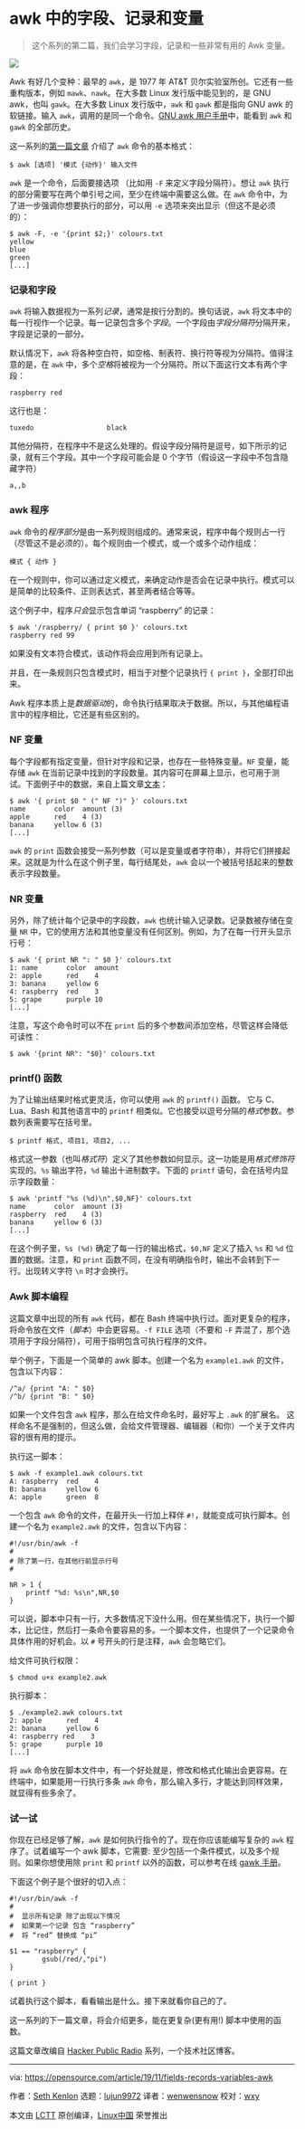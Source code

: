 [#]: collector: (lujun9972)
[#]: translator: (wenwensnow)
[#]: reviewer: (wxy)
[#]: publisher: ( )
[#]: url: ( )
[#]: subject: (Fields, records, and variables in awk)
[#]: via: (https://opensource.com/article/19/11/fields-records-variables-awk)
[#]: author: (Seth Kenlon https://opensource.com/users/seth)

awk 中的字段、记录和变量
======

> 这个系列的第二篇，我们会学习字段，记录和一些非常有用的 Awk 变量。

![](https://img.linux.net.cn/data/attachment/album/201911/25/090333m34qx395vwtxx5vx.jpg)

Awk 有好几个变种：最早的 `awk`，是 1977 年 AT&T 贝尔实验室所创。它还有一些重构版本，例如 `mawk`、`nawk`。在大多数 Linux 发行版中能见到的，是 GNU awk，也叫 `gawk`。在大多数 Linux 发行版中，`awk` 和 `gawk` 都是指向 GNU awk 的软链接。输入 `awk`，调用的是同一个命令。[GNU awk 用户手册][2]中，能看到 `awk` 和 `gawk` 的全部历史。

这一系列的[第一篇文章][3] 介绍了 `awk` 命令的基本格式：

```
$ awk [选项] '模式 {动作}' 输入文件
```

`awk` 是一个命令，后面要接选项 （比如用 `-F` 来定义字段分隔符）。想让 `awk` 执行的部分需要写在两个单引号之间，至少在终端中需要这么做。在 `awk` 命令中，为了进一步强调你想要执行的部分，可以用 `-e` 选项来突出显示（但这不是必须的）：

```
$ awk -F, -e '{print $2;}' colours.txt
yellow
blue
green
[...]
```

### 记录和字段

`awk` 将输入数据视为一系列*记录*，通常是按行分割的。换句话说，`awk` 将文本中的每一行视作一个记录。每一记录包含多个*字段*。一个字段由*字段分隔符*分隔开来，字段是记录的一部分。

默认情况下，`awk` 将各种空白符，如空格、制表符、换行符等视为分隔符。值得注意的是，在 `awk` 中，多个*空格*将被视为一个分隔符。所以下面这行文本有两个字段：

```
raspberry red
```

这行也是：


```
tuxedo                  black
```

其他分隔符，在程序中不是这么处理的。假设字段分隔符是逗号，如下所示的记录，就有三个字段。其中一个字段可能会是 0 个字节（假设这一字段中不包含隐藏字符）

```
a,,b
```

### awk 程序

`awk` 命令的*程序部分*是由一系列规则组成的。通常来说，程序中每个规则占一行（尽管这不是必须的）。每个规则由一个模式，或一个或多个动作组成：

```
模式 { 动作 }
```

在一个规则中，你可以通过定义模式，来确定动作是否会在记录中执行。模式可以是简单的比较条件、正则表达式，甚至两者结合等等。

这个例子中，程序*只会*显示包含单词 “raspberry” 的记录：

```
$ awk '/raspberry/ { print $0 }' colours.txt
raspberry red 99
```

如果没有文本符合模式，该动作将会应用到所有记录上。

并且，在一条规则只包含模式时，相当于对整个记录执行 `{ print }`，全部打印出来。

Awk 程序本质上是*数据驱动*的，命令执行结果取决于数据。所以，与其他编程语言中的程序相比，它还是有些区别的。

### NF 变量

每个字段都有指定变量，但针对字段和记录，也存在一些特殊变量。`NF` 变量，能存储 `awk` 在当前记录中找到的字段数量。其内容可在屏幕上显示，也可用于测试。下面例子中的数据，来自上篇文章[文本][3]：

```
$ awk '{ print $0 " (" NF ")" }' colours.txt
name       color  amount (3)
apple      red    4 (3)
banana     yellow 6 (3)
[...]
```

`awk` 的 `print` 函数会接受一系列参数（可以是变量或者字符串），并将它们拼接起来。这就是为什么在这个例子里，每行结尾处，`awk` 会以一个被括号括起来的整数表示字段数量。

### NR 变量

另外，除了统计每个记录中的字段数，`awk` 也统计输入记录数。记录数被存储在变量 `NR` 中，它的使用方法和其他变量没有任何区别。例如，为了在每一行开头显示行号：

```
$ awk '{ print NR ": " $0 }' colours.txt
1: name       color  amount
2: apple      red    4
3: banana     yellow 6
4: raspberry  red    3
5: grape      purple 10
[...]
```

注意，写这个命令时可以不在 `print` 后的多个参数间添加空格，尽管这样会降低可读性：

```
$ awk '{print NR": "$0}' colours.txt
```

### printf() 函数

为了让输出结果时格式更灵活，你可以使用 `awk` 的 `printf()` 函数。 它与 C、Lua、Bash 和其他语言中的 `printf` 相类似。它也接受以逗号分隔的*格式*参数。参数列表需要写在括号里。

```
$ printf 格式, 项目1, 项目2, ...
```

格式这一参数（也叫*格式符*）定义了其他参数如何显示。这一功能是用*格式修饰符*实现的。`%s` 输出字符，`%d` 输出十进制数字。下面的 `printf` 语句，会在括号内显示字段数量：

```
$ awk 'printf "%s (%d)\n",$0,NF}' colours.txt
name       color  amount (3)
raspberry  red    4 (3)
banana     yellow 6 (3)
[...]
```

在这个例子里，`%s (%d)` 确定了每一行的输出格式，`$0,NF` 定义了插入 `%s` 和 `%d` 位置的数据。注意，和 `print` 函数不同，在没有明确指令时，输出不会转到下一行。出现转义字符 `\n` 时才会换行。

### Awk 脚本编程

这篇文章中出现的所有 `awk` 代码，都在 Bash 终端中执行过。面对更复杂的程序，将命令放在文件（*脚本*）中会更容易。`-f FILE` 选项（不要和 `-F` 弄混了，那个选项用于字段分隔符），可用于指明包含可执行程序的文件。

举个例子，下面是一个简单的 awk 脚本。创建一个名为 `example1.awk` 的文件，包含以下内容：

```
/^a/ {print "A: " $0}
/^b/ {print "B: " $0}
```

如果一个文件包含 `awk` 程序，那么在给文件命名时，最好写上 `.awk` 的扩展名。 这样命名不是强制的，但这么做，会给文件管理器、编辑器（和你）一个关于文件内容的很有用的提示。

执行这一脚本：

```
$ awk -f example1.awk colours.txt
A: raspberry  red    4
B: banana     yellow 6
A: apple      green  8
```

一个包含 `awk` 命令的文件，在最开头一行加上释伴 `#!`，就能变成可执行脚本。创建一个名为 `example2.awk` 的文件，包含以下内容：

```
#!/usr/bin/awk -f
#
# 除了第一行，在其他行前显示行号
#

NR > 1 {
    printf "%d: %s\n",NR,$0
}
```

可以说，脚本中只有一行，大多数情况下没什么用。但在某些情况下，执行一个脚本，比记住，然后打一条命令要容易的多。一个脚本文件，也提供了一个记录命令具体作用的好机会。以 `#` 号开头的行是注释，`awk` 会忽略它们。

给文件可执行权限：

```
$ chmod u+x example2.awk
```

执行脚本：

```
$ ./example2.awk colours.txt
2: apple      red    4
2: banana     yellow 6
4: raspberry red    3
5: grape      purple 10
[...]
```

将 `awk` 命令放在脚本文件中，有一个好处就是，修改和格式化输出会更容易。在终端中，如果能用一行执行多条 `awk` 命令，那么输入多行，才能达到同样效果，就显得有些多余了。

### 试一试

你现在已经足够了解，`awk` 是如何执行指令的了。现在你应该能编写复杂的 `awk` 程序了。试着编写一个 awk 脚本，它需要: 至少包括一个条件模式，以及多个规则。如果你想使用除 `print` 和 `printf` 以外的函数，可以参考在线 [gawk 手册][4]。

下面这个例子是个很好的切入点：

```
#!/usr/bin/awk -f
#
#  显示所有记录 除了出现以下情况
#  如果第一个记录 包含 “raspberry”
#  将 “red” 替换成 “pi”

$1 == "raspberry" {
        gsub(/red/,"pi")
}

{ print }
```

试着执行这个脚本，看看输出是什么。接下来就看你自己的了。

这一系列的下一篇文章，将会介绍更多，能在更复杂(更有用!) 脚本中使用的函数。

这篇文章改编自 [Hacker Public Radio][5] 系列，一个技术社区博客。

--------------------------------------------------------------------------------

via: https://opensource.com/article/19/11/fields-records-variables-awk

作者：[Seth Kenlon][a]
选题：[lujun9972][b]
译者：[wenwensnow](https://github.com/wenwensnow)
校对：[wxy](https://github.com/wxy)

本文由 [LCTT](https://github.com/LCTT/TranslateProject) 原创编译，[Linux中国](https://linux.cn/) 荣誉推出

[a]: https://opensource.com/users/seth
[b]: https://github.com/lujun9972
[1]: https://opensource.com/sites/default/files/styles/image-full-size/public/lead-images/computer_laptop_code_programming_mountain_view.jpg?itok=yx5buqkr (Man at laptop on a mountain)
[2]: https://www.gnu.org/software/gawk/manual/html_node/History.html#History
[3]: https://linux.cn/article-11543-1.html
[4]: https://www.gnu.org/software/gawk/manual/
[5]: http://hackerpublicradio.org/eps.php?id=2129
